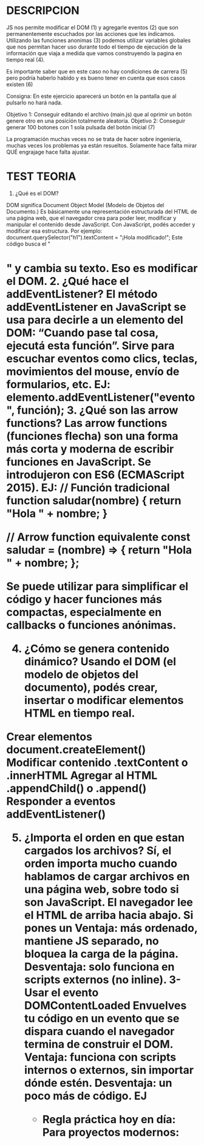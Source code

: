# DESCRIPCION

JS nos permite modificar el DOM (1) y agregarle eventos (2) que son permanentemente escuchados por las acciones que les indicamos.
Utilizando las funciones anonimas (3) podemos utilizar variables globales que nos permitan hacer uso durante todo el tiempo de ejecución
de la información que viaja a medida que vamos construyendo la pagina en tiempo real (4).

Es importante saber que en este caso no hay condiciones de carrera (5) pero podría haberlo habido y es bueno tener en cuenta que esos casos
existen (6)

Consigna: En este ejercicio aparecerá un botón en la pantalla que al pulsarlo no hará nada.

Objetivo 1: Conseguir editando el archivo (main.js) que al oprimir un botón genere otro en una posición totalmente aleatoria.
Objetivo 2: Conseguir generar 100 botones con 1 sola pulsada del botón inicial (7)

La programación muchas veces no se trata de hacer sobre ingenieria, muchas veces los problemas ya están resueltos. Solamente hace falta mirar QUÉ
engrajage hace falta ajustar.

# TEST TEORIA

1. ¿Qué es el DOM?

DOM significa Document Object Model (Modelo de Objetos del Documento.)
Es básicamente una representación estructurada del HTML de una página web, que el navegador crea para poder leer, modificar y manipular el contenido desde JavaScript.
Con JavaScript, podés acceder y modificar esa estructura. 
Por ejemplo:
document.querySelector("h1").textContent = "¡Hola modificado!";
Este código busca el "<h1>" y cambia su texto. Eso es modificar el DOM.
2. ¿Qué hace el addEventListener?
El método addEventListener en JavaScript se usa para decirle a un elemento del DOM:
“Cuando pase tal cosa, ejecutá esta función”.
Sirve para escuchar eventos como clics, teclas, movimientos del mouse, envío de formularios, etc.
EJ: elemento.addEventListener("evento", función);
3. ¿Qué son las arrow functions?
Las arrow functions (funciones flecha) son una forma más corta y moderna de escribir funciones en JavaScript. Se introdujeron con ES6 (ECMAScript 2015).
EJ:
// Función tradicional
function saludar(nombre) {
  return "Hola " + nombre;
}

// Arrow function equivalente
const saludar = (nombre) => {  return "Hola " + nombre;
};

Se puede utilizar para simplificar el código y hacer funciones más compactas, especialmente en callbacks o funciones anónimas.


4. ¿Cómo se genera contenido dinámico?
Usando el DOM (el modelo de objetos del documento), podés crear, insertar o modificar elementos HTML en tiempo real.

Crear elementos	document.createElement()
Modificar contenido	.textContent o .innerHTML
Agregar al HTML	.appendChild() o .append()
Responder a eventos	addEventListener()

5. ¿Importa el orden en que estan cargados los archivos?
   Sí, el orden importa mucho cuando hablamos de cargar archivos en una página web, sobre todo si son JavaScript.
   El navegador lee el HTML de arriba hacia abajo.
Si pones un <script> de JavaScript antes de que el HTML esté cargado, ese JS intentará acceder a elementos del DOM que todavía no existen → y puede dar error.
El orden también importa si un archivo depende de otro.
Si app.js usa funciones que están en utilidades.js, primero debe cargarse utilidades.js.


6. ¿Cómo podemos asegurarnos de que nuestro JS se ejecute obligatoriamente luego de la carga del HTML?
1-Poner el <script> al final del <body>
Cuando el navegador llega al <script>, ya leyó y construyó el DOM, así que tu código puede manipularlo sin problemas.
Ventaja: simple y rápido.
Desventaja: si tienes varios scripts grandes, retrasan la carga visual de la página.
2-Usar el atributo defer
Cargas el script en el <head>, pero con defer le dices que:
Se descargue en paralelo mientras se procesa el HTML.
Se ejecute después de que el DOM esté listo.
EJ <head>  <script src="app.js" defer></script> </head>
Ventaja: más ordenado, mantiene JS separado, no bloquea la carga de la página.
Desventaja: solo funciona en scripts externos (no inline).
3-Usar el evento DOMContentLoaded
Envuelves tu código en un evento que se dispara cuando el navegador termina de construir el DOM.
Ventaja: funciona con scripts internos o externos, sin importar dónde estén.
Desventaja: un poco más de código.
EJ <script>  document.addEventListener("DOMContentLoaded", () => {
    document.getElementById("titulo").textContent = "Hola cuando el DOM está listo";
  });
</script>

* Regla práctica hoy en día:
Para proyectos modernos: <script defer> en el <head>.
Para scripts rápidos o de ejemplo: al final del <body>.


7. ¿Qué es la recursividad y cómo está usada en el ejercicio?

   
9. Explica el codigo con tus palabras linea por linea 


